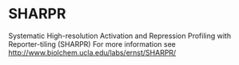 # SHARPR
Systematic High-resolution Activation and Repression Profiling with Reporter-tiling (SHARPR)
For more information see
http://www.biolchem.ucla.edu/labs/ernst/SHARPR/

